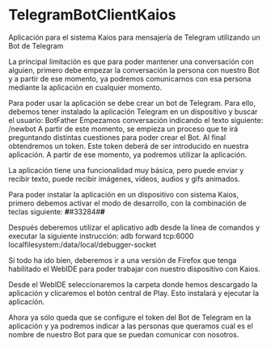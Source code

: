 # TelegramBotClientKaios
Aplicación para el sistema Kaios para mensajería de Telegram utilizando un Bot de Telegram

La principal limitación es que para poder mantener una conversación con alguien, primero debe empezar la conversación la persona con nuestro Bot y a partir de ese momento, ya podremos comunicarnos con esa persona mediante la aplicación en cualquier momento.

Para poder usar la aplicación se debe crear un bot de Telegram.
Para ello, debemos tener instalado la aplicación Telegram en un dispositivo y buscar el usuario: BotFather
Empezamos conversación indicando el texto siguiente:
/newbot
A partir de este momento, se empieza un proceso que te irá preguntando distintas cuestiones para poder crear el Bot.
Al final obtendremos un token.
Este token deberá de ser introducido en nuestra aplicación.
A partir de ese momento, ya podremos utilizar la aplicación.

La aplicación tiene una funcionalidad muy básica, pero puede enviar y recibir texto, puede recibir imágenes, videos, audios y gifs animados.

Para poder instalar la aplicación en un dispositivo con sistema Kaios, primero debemos activar el modo de desarrollo, con la combinación de teclas siguiente: **#**#33284#**#**

Después deberemos utilizar el aplicativo adb desde la línea de comandos y executar la siguiente instrucción:
adb forward tcp:6000 localfilesystem:/data/local/debugger-socket

Si todo ha ido bien, deberemos ir a una versión de Firefox que tenga habilitado el WebIDE para poder trabajar con nuestro dispositivo con Kaios.

Desde el WebIDE seleccionaremos la carpeta donde hemos descargado la aplicación y clicaremos el botón central de Play. Esto instalará y ejecutar la aplicación.

Ahora ya sólo queda que se configure el token del Bot de Telegram en la aplicación y ya podremos indicar a las personas que queramos cual es el nombre de nuestro Bot para que se puedan comunicar con nosotros.

